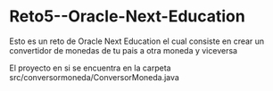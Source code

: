 # Reto5--Oracle-Next-Education
Esto es un reto de Oracle Next Education el cual consiste en crear un convertidor de monedas de tu pais a otra moneda y viceversa 

El proyecto en si se encuentra en la carpeta src/conversormoneda/ConversorMoneda.java
